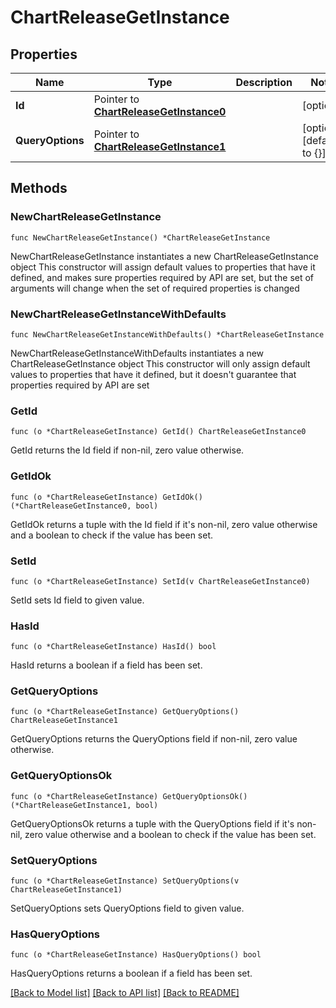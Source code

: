 # ChartReleaseGetInstance

## Properties

Name | Type | Description | Notes
------------ | ------------- | ------------- | -------------
**Id** | Pointer to [**ChartReleaseGetInstance0**](ChartReleaseGetInstance0.md) |  | [optional] 
**QueryOptions** | Pointer to [**ChartReleaseGetInstance1**](ChartReleaseGetInstance1.md) |  | [optional] [default to {}]

## Methods

### NewChartReleaseGetInstance

`func NewChartReleaseGetInstance() *ChartReleaseGetInstance`

NewChartReleaseGetInstance instantiates a new ChartReleaseGetInstance object
This constructor will assign default values to properties that have it defined,
and makes sure properties required by API are set, but the set of arguments
will change when the set of required properties is changed

### NewChartReleaseGetInstanceWithDefaults

`func NewChartReleaseGetInstanceWithDefaults() *ChartReleaseGetInstance`

NewChartReleaseGetInstanceWithDefaults instantiates a new ChartReleaseGetInstance object
This constructor will only assign default values to properties that have it defined,
but it doesn't guarantee that properties required by API are set

### GetId

`func (o *ChartReleaseGetInstance) GetId() ChartReleaseGetInstance0`

GetId returns the Id field if non-nil, zero value otherwise.

### GetIdOk

`func (o *ChartReleaseGetInstance) GetIdOk() (*ChartReleaseGetInstance0, bool)`

GetIdOk returns a tuple with the Id field if it's non-nil, zero value otherwise
and a boolean to check if the value has been set.

### SetId

`func (o *ChartReleaseGetInstance) SetId(v ChartReleaseGetInstance0)`

SetId sets Id field to given value.

### HasId

`func (o *ChartReleaseGetInstance) HasId() bool`

HasId returns a boolean if a field has been set.

### GetQueryOptions

`func (o *ChartReleaseGetInstance) GetQueryOptions() ChartReleaseGetInstance1`

GetQueryOptions returns the QueryOptions field if non-nil, zero value otherwise.

### GetQueryOptionsOk

`func (o *ChartReleaseGetInstance) GetQueryOptionsOk() (*ChartReleaseGetInstance1, bool)`

GetQueryOptionsOk returns a tuple with the QueryOptions field if it's non-nil, zero value otherwise
and a boolean to check if the value has been set.

### SetQueryOptions

`func (o *ChartReleaseGetInstance) SetQueryOptions(v ChartReleaseGetInstance1)`

SetQueryOptions sets QueryOptions field to given value.

### HasQueryOptions

`func (o *ChartReleaseGetInstance) HasQueryOptions() bool`

HasQueryOptions returns a boolean if a field has been set.


[[Back to Model list]](../README.md#documentation-for-models) [[Back to API list]](../README.md#documentation-for-api-endpoints) [[Back to README]](../README.md)


